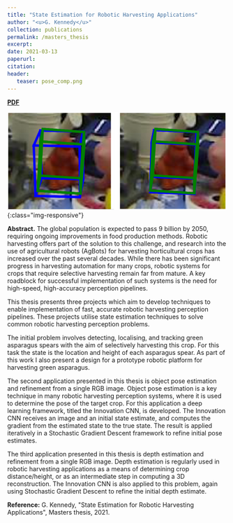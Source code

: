 ```yaml
---
title: "State Estimation for Robotic Harvesting Applications"
author: "<u>G. Kennedy</u>"
collection: publications
permalink: /masters_thesis
excerpt: 
date: 2021-03-13
paperurl: 
citation:
header:
   teaser: pose_comp.png
---
```


<a href="http://kennege.github.io/files/mthesis.pdf" target="_blank"><b>PDF</b></a>&emsp;

![banner](/images/pose_comp.png){:class="img-responsive"}

<b>Abstract.</b> The global population is expected to pass 9 billion by 2050, requiring ongoing improvements in food production methods. 
Robotic harvesting offers part of the solution to this challenge, and research into the use of agricultural robots (AgBots) for harvesting horticultural crops has increased over the past several decades. 
While there has been significant progress in harvesting automation for many crops, robotic systems for crops that require selective harvesting remain far from mature. 
A key roadblock for successful implementation of such systems is the need for high-speed, high-accuracy perception pipelines.

This thesis presents three projects which aim to develop techniques to enable implementation of fast, accurate robotic harvesting perception pipelines. 
These projects utilise state estimation techniques to solve common robotic harvesting perception problems.

The initial problem involves detecting, localising, and tracking green asparagus spears with the aim of selectively harvesting this crop. 
For this task the state is the location and height of each asparagus spear. 
As part of this work I also present a design for a prototype robotic platform for harvesting green asparagus.

The second application presented in this thesis is object pose estimation and refinement from a single RGB image. 
Object pose estimation is a key technique in many robotic harvesting perception systems, where it is used to determine the pose of the target crop. 
For this application a deep learning framework, titled the Innovation CNN, is developed. 
The Innovation CNN receives an image and an initial state estimate, and computes the gradient from the estimated state to the true state. 
The result is applied iteratively in a Stochastic Gradient Descent framework to refine initial pose estimates.

The third application presented in this thesis is depth estimation and refinement from a single RGB image. 
Depth estimation is regularly used in robotic harvesting applications as a means of determining crop distance/height, or as an intermediate step in computing a 3D reconstruction. 
The Innovation CNN is also applied to this problem, again using Stochastic Gradient Descent to refine the initial depth estimate.

<b>Reference:</b>
G. Kennedy, "State Estimation for Robotic Harvesting Applications", Masters thesis, 2021.

